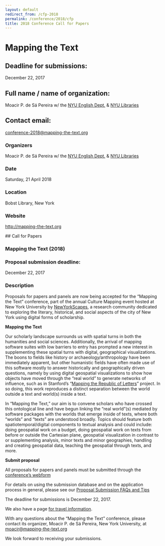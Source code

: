 ```yaml
---
layout: default
redirect_from: /cfp-2018
permalink: /conference/2018/cfp
title: 2018 Conference Call for Papers
---
```


# Mapping the Text

<div class="row">
<div class="col-4">

## Deadline for submissions: 
December 22, 2017

## Full name / name of organization: 

Moacir P. de Sá Pereira w/ the [NYU English Dept.](http://as.nyu.edu/english.html) & [NYU Libraries](http://library.nyu.edu)

## Contact email: 
conference-2018@mapping-the-text.org

### Organizers

Moacir P. de Sá Pereira w/ the [NYU English Dept.](http://as.nyu.edu/english.html) & [NYU Libraries](http://library.nyu.edu)

### Date

Saturday, 21 April 2018

### Location

Bobst Library, New York

### Website

http://mapping-the-text.org

</div>
<div class="col">
## Call for Papers

### **Mapping the Text** (2018)

### Proposal submission deadline: 

December 22, 2017

### Description

Proposals for papers and panels are now being accepted for the “Mapping the
Text” conference, part of the annual Culture Mapping event hosted at New York
University by [NewYorkScapes](http://newyorkscapes.org), a research community
dedicated to exploring the literary, historical, and social aspects of the city
of New York using digital forms of scholarship. 

**Mapping the Text**

Our scholarly landscape surrounds us with spatial turns in both the humanities
and social sciences. Additionally, the arrival of mapping software suites with
low barriers to entry has prompted a new interest in supplementing these
spatial turns with digital, geographical visualizations. The boons to fields
like history or archaeology/anthropology have been immediately apparent, but
other humanistic fields have often made use of this software mostly to answer
historically and geographically driven questions, namely by using digital
geospatial visualizations to show how objects have moved through the “real
world” to generate networks of influence, such as in Stanford’s “[Mapping the
Republic of Letters](http://republicofletters.stanford.edu/)” project. In so
doing, this work reproduces a distinct separation between the world outside a
text and world(s) inside a text.

In “Mapping the Text,” our aim is to convene scholars who have crossed this
ontological line and have begun linking the “real world”(s) mediated by
software packages with the worlds that emerge inside of texts, where both
“worlds” and “texts” are understood broadly. Topics should feature both
spatiotemporal/digital components to textual analysis and could include: doing
geospatial work on a budget, doing geospatial work on texts from before or
outside the Cartesian plane, geospatial visualization in contrast to or
supplementing analysis, minor texts and minor geographies, handling and
creating geospatial data, teaching the geospatial through texts, and more.

**Submit proposal**

All proposals for papers and panels must be submitted through the [conference’s
webform](/conference/2018/submit)

For details on using the submission database and on the application
process in general, please see our [Proposal Submission FAQs and Tips](/conference/proposal-tips-faqs)

The deadline for submissions is December 22, 2017.

We also have a page [for travel information](/conference/2018/travel).

With any questions about the “Mapping the Text” conference, please contact its
organizer, Moacir P. de Sá Pereira, New York University, at moacir@mapping-the-text.org

We look forward to receiving your submissions.

</div>
</div>
